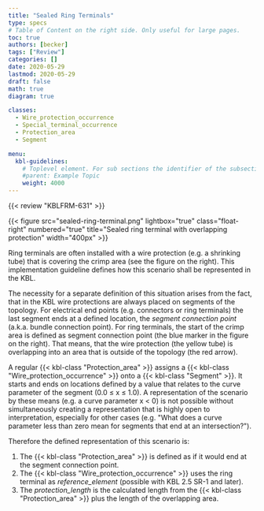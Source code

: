 ```yaml
---
title: "Sealed Ring Terminals"
type: specs
# Table of Content on the right side. Only useful for large pages.
toc: true
authors: [becker]
tags: ["Review"]
categories: []
date: 2020-05-29
lastmod: 2020-05-29
draft: false
math: true
diagram: true

classes:
  - Wire_protection_occurrence
  - Special_terminal_occurrence
  - Protection_area
  - Segment

menu:
  kbl-guidelines:
    # Toplevel element. For sub sections the identifier of the subsection
    #parent: Example Topic
    weight: 4000
---
```

{{< review "KBLFRM-631" >}}

{{< figure src="sealed-ring-terminal.png" lightbox="true" class="float-right" numbered="true" title="Sealed ring terminal with overlapping protection" width="400px" >}}

Ring terminals are often installed with a wire protection (e.g. a shrinking tube) that is covering the crimp area (see the figure on the right). This implementation guideline defines how this scenario shall be represented in the KBL.

The necessity for a separate definition of this situation arises from the fact, that in the KBL wire protections are always placed on segments of the topology. For electrical end points (e.g. connectors or ring terminals) the last segment ends at a defined location, the *segment connection point* (a.k.a. bundle connection point). For ring terminals, the start of the crimp area is defined as segment connection point (the blue marker in the figure on the right). That means, that the wire protection (the yellow tube) is overlapping into an area that is outside of the topology (the red arrow). 

A regular {{< kbl-class "Protection_area" >}} assigns a {{< kbl-class "Wire_protection_occurrence" >}} onto a {{< kbl-class "Segment" >}}. It starts and ends on locations defined by a value that relates to the curve parameter of the segment (0.0 &le; x &le; 1.0). A representation of the scenario by these means (e.g. a curve parameter x &lt; 0) is not possible without simultaneously creating a representation that is highly open to interpretation, especially for other cases (e.g. "What does a curve parameter less than zero mean for segments that end at an intersection?").

Therefore the defined representation of this scenario is:

1. The {{< kbl-class "Protection_area" >}} is defined as if it would end at the segment connection point.
2. The {{< kbl-class "Wire_protection_occurrence" >}} uses the ring terminal as *reference_element* (possible with KBL 2.5 SR-1 and later).
3. The *protection_length* is the calculated length from the {{< kbl-class "Protection_area" >}} plus the length of the overlapping area.

